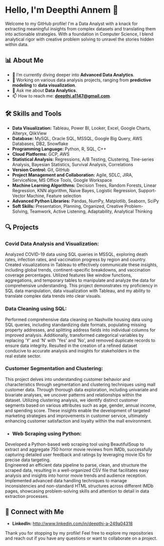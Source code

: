 # Hello, I'm Deepthi Annem 👋

Welcome to my GitHub profile! I'm a Data Analyst with a knack for extracting meaningful insights from complex datasets and translating them into actionable strategies. With a foundation in Computer Science, I blend analytical rigor with creative problem solving to unravel the stories hidden within data.

## 📊 About Me

- 🌱 I’m currently diving deeper into **Advanced Data Analytics**.
- 🔭 Working on various data analysis projects, ranging from **predictive modeling** to **data visualization**.
- 💬 Ask me about **Data Analytics**.
- 📫 How to reach me: **deepthi.a1147@gmail.com**.

## 🛠 Skills and Tools

- **Data Visualization:** Tableau, Power BI, Looker, Excel, Google Charts, Alteryx, QlikView
- **Database:** MySQL, Oracle SQL, MSSQL, Google Big Query, AWS Databases, DB2, Snowflake
- **Programming Language:** Python, R, SQL, C++
- **Cloud Platforms:** GCP, AWS
- **Statistical Analysis:** Regressions, A/B Testing, Clustering, Tine-series Analysis, Bayesian Statistics, Survival Analysis, Correlations
- **Version Control:** Git, GitHub
- **Project Management and Collaboration:** Agile, SDLC, JIRA, ServiceNow, MS Office Tools, Google Workspace
- **Machine Learning Algorithms:** Decision Trees, Random Forests, Linear Regression, KNN algorithm, Naive Bayes, Logistic Regression, Support- Vector Machine, Feature selection
- **Advanced Python Libraries:** Pandas, NumPy, Matplotlib, Seaborn, SciPy
- **Soft Skills:** Presentation, Planning, Organized, Creative Problem-Solving, Teamwork, Active Listening, Adaptability, Analytical Thinking


## 🔍 Projects


### Covid Data Analysis and Visualization:

Analyzed COVID-19 data using SQL queries in MSSQL, exploring death rates, infection rates, and vaccination progress by region and country.
Created visualizations in Tableau to effectively communicate these insights, including global trends, continent-specific breakdowns, and vaccination coverage percentages. Utilized features like window functions, aggregations, and temporary tables to manipulate and analyze the data for comprehensive understanding.
This project demonstrates my proficiency in SQL data manipulation, data visualization with Tableau, and my ability to translate complex data trends into clear visuals.

  
### Data Cleaning using SQL:

Performed comprehensive data cleaning on Nashville housing data using SQL queries, including standardizing date formats, populating missing property addresses, and splitting address fields into individual columns for improved analysis.
Additionally, transformed categorical variables by replacing 'Y' and 'N' with 'Yes' and 'No', and removed duplicate records to ensure data integrity. Resulted in the creation of a refined dataset conducive to accurate analysis and insights for stakeholders in the real estate sector.
  

### Customer Segmentation and Clustering:


This project delves into understanding customer behavior and characteristics through segmentation and clustering techniques using mall customer data.
Through thorough data exploration, including univariate and bivariate analyses, we uncover patterns and relationships within the dataset. Utilizing clustering analysis, we identify distinct customer segments based on various attributes such as age, gender, annual income, and spending score.
These insights enable the development of targeted marketing strategies and improvements in customer service, ultimately enhancing customer satisfaction and loyalty within the mall environment.

- ### Web Scraping using Python:

Developed a Python-based web scraping tool using BeautifulSoup to extract and aggregate 750 horror movie reviews from IMDb, successfully capturing detailed user feedback and ratings by leveraging movie IDs for precise data targeting.  
Engineered an efficient data pipeline to parse, clean, and structure the scraped data, resulting in a well-organized CSV file that facilitates easy analysis and insights into horror movie trends and audience reception.
Implemented advanced data handling techniques to manage inconsistencies and non-standard HTML structures across different IMDb pages, showcasing problem-solving skills and attention to detail in data extraction processes.


## 🤝 Connect with Me

- **LinkedIn:**  http://www.linkedin.com/in/deepthi-a-249a04318

Thank you for stopping by my profile! Feel free to explore my repositories and reach out if you have any questions or want to collaborate on a project.


